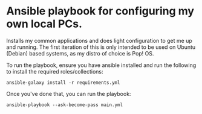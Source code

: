 # Ansible playbook for configuring my own local PCs. 
Installs my common applications and does light configuration to get me up and running. The first iteration of this is only intended to be used on Ubuntu (Debian) based systems, as my distro of choice is Pop! OS.

To run the playbook, ensure you have ansible installed and run the following to install the required roles/collections:
```
ansible-galaxy install -r requirements.yml
```

Once you've done that, you can run the playbook:
```
ansible-playbook --ask-become-pass main.yml
```
